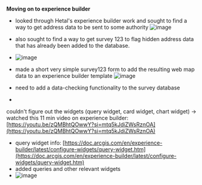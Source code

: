 **Moving on to experience builder**
- looked through Hetal's experience builder work and sought to find a way to get address data to be sent to some authority
  ![image](https://github.com/AQ231970/Geom99Timesheet/assets/119023891/27e626ed-ef6c-4c14-ad82-de6648fcb88c)

- also sought to find a way to get survey 123 to flag hidden address data that has already been added to the database.
- ![image](https://github.com/AQ231970/Geom99Timesheet/assets/119023891/c0feb5d7-43bf-46ae-8d20-3c3276f3a8b2)

- made a short very simple survey123 form to add the resulting web map data to an experience builder template
![image](https://github.com/AQ231970/Geom99Timesheet/assets/119023891/95d2a21d-6b86-472d-8c55-2be86de696e7)
- need to add a data-checking functionality to the survey database
- 
couldn't figure out the widgets (query widget, card widget, chart widget) -> watched this 11 min video on experience builder: [https://youtu.be/zQMBhtQOwwY?si=mtq5kJdiZWsRznOA](https://youtu.be/zQMBhtQOwwY?si=mtq5kJdiZWsRznOA)
- query widget info: [https://doc.arcgis.com/en/experience-builder/latest/configure-widgets/query-widget.htm](https://doc.arcgis.com/en/experience-builder/latest/configure-widgets/query-widget.htm)
- added queries and other relevant widgets
- ![image](https://github.com/AQ231970/Geom99Timesheet/assets/119023891/07b2faed-a82a-4efc-843b-f5890ddfc1d3)
